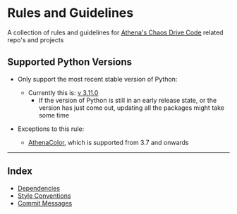 # Rules and Guidelines

A collection of rules and guidelines for [Athena's Chaos Drive Code](https://github.com/Athena-Chaos-Driven-Code) related repo's and projects

## Supported Python Versions
- Only support the most recent stable version of Python:
	- Currently this is: [v 3.11.0](https://www.python.org/downloads/release/python-3110/) 
		- If the version of Python is still in an early release state, or the version has just come out, updating all the packages might take some time

- Exceptions to this rule:
	- [AthenaColor](https://github.com/Athena-Chaos-Driven-Code/AthenaColor), which is supported from 3.7 and onwards


---
## Index
- [Dependencies](docs/dependencies.md)
- [Style Conventions](docs/style_conventions.md)
- [Commit Messages](docs/commit_messages.md)